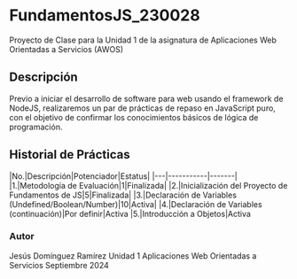 # FundamentosJS_230028
Proyecto de Clase para la Unidad 1 de la asignatura de Aplicaciones Web Orientadas a Servicios (AWOS)
## Descripción
Previo a iniciar el desarrollo de software para web usando el framework de NodeJS, realizaremos un par de prácticas de repaso en JavaScript puro, con el objetivo de confirmar los conocimientos básicos de lógica de programación.


## Historial de Prácticas
|No.|Descripción|Potenciador|Estatus|
|---|-----------|-------|
|1.|Metodología de Evaluación|1|Finalizada|
|2.|Inicialización del Proyecto de Fundamentos de JS|5|Finalizada|
|3.|Declaración de Variables (Undefined/Boolean/Number)|10|Activa|
|4.|Declaración de Variables (continuación)|Por definir|Activa
|5.|Introducción a Objetos|Activa


### Autor
Jesús Domínguez Ramírez
Unidad 1
Aplicaciones Web Orientadas a Servicios
Septiembre 2024